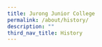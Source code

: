 ```yaml
---
title: Jurong Junior College
permalink: /about/history/
description: ""
third_nav_title: History
---
```

